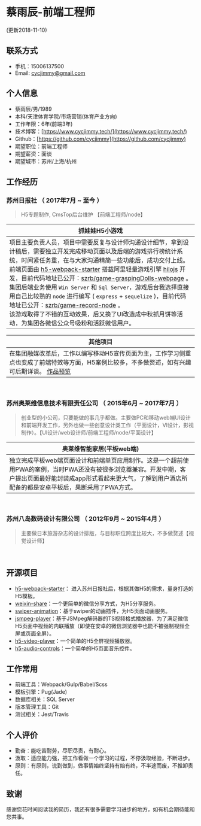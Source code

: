 # 蔡雨辰-前端工程师
(更新2018-11-10)

## 联系方式
- 手机：15006137500
- Email: cycjimmy@gmail.com

## 个人信息
- 蔡雨辰/男/1989
- 本科/天津体育学院/市场营销(体育产业方向)
- 工作年限：6年(前端3年)
- 技术博客：[https://www.cycjimmy.tech/](https://www.cycjimmy.tech/)
- Github：[https://github.com/cycjimmy](https://github.com/cycjimmy)
- 期望职位：前端工程师
- 期望薪资：面谈
- 期望城市：苏州/上海/杭州

## 工作经历
### 苏州日报社 （ 2017年7月 ~ 至今 ）
> H5专题制作, CmsTop后台维护 【前端工程师/node】

| 抓娃娃H5小游戏 |
| ------- |
| 项目主要负责人员，项目中需要反复与设计师沟通设计细节，拿到设计稿后，需要独立开发完成移动页面以及后端的游戏排行榜统计系统，时间紧任务重，在与大家沟通精简一些功能后，成功交付上线。<br>前端页面由 [h5-webpack-starter](https://github.com/cycjimmy/h5-webpack-starter) 搭载阿里轻量游戏引擎 [hilojs](https://github.com/hiloteam/Hilo) 开发，目前代码地址已公开：[szrb/game-graspingDolls-webpage](https://github.com/szrb/game-graspingDolls-webpage) 。<br> 集团后端业务使用 `Win Server` 和 `Sql Server`，游戏后台我选择直接用自己比较熟的 `node` 进行编写 ( `express` + `sequelize` )，目前代码地址已公开：[szrb/game-record-node](https://github.com/szrb/game-record-node) 。<br> 该游戏取得了不错的互动效果，后又换了UI改造成中秋抓月饼等活动，为集团各微信公众号吸粉和活跃微信用户。|

| 其他项目 |
| ------- |
| 在集团融媒改革后，工作以编写移动H5宣传页面为主，工作学习侧重点也变成了前端特效等方面，H5案例比较多，不多做赘述，如有兴趣可后期详谈。 [作品预览](../record/works/H5_Works_For_Szrb.md) |

<br>

### 苏州奥莱维信息技术有限责任公司 （ 2015年6月 ~ 2017年7月 ）
> 创业型的小公司，只要能做的事几乎都做。主要做PC和移动web端UI设计和前端开发工作，另外也做一些创意设计类工作（平面设计，VI设计，影视制作）。【UI设计/web设计师/前端工程师/node/平面设计】

| 奥莱维智能家居(平板web端) |
| ------- |
| 独立完成平板web端页面设计和前端单页应用制作。这是一个超前使用PWA的案例，当时PWA还没有被很多浏览器兼容。开发中期，客户提出页面最好能封装成app形式看起来更大气，了解到用户酒店所配备的都是安卓平板后，果断采用了PWA方式。|

<br>

### 苏州八岛数码设计有限公司 （ 2012年9月 ~ 2015年4月 ）
> 主要做日本旅游杂志的设计排版，与目标职位跨度比较大，不多做赘述【视觉设计师】

<br>

## 开源项目
- [h5-webpack-starter](https://github.com/cycjimmy/h5-webpack-starter)： 进入苏州日报社后，根据其做H5的需求，量身打造的H5模板。
- [weixin-share](https://github.com/cycdpo/weixin-share)：一个更简单的微信分享方式，为H5分享服务。
- [swiper-animation](https://github.com/cycdpo/swiper-animation)：基于swiper的动画插件，为H5页面动画服务。
- [jsmpeg-player](https://github.com/cycdpo/jsmpeg-player)：基于JSMpeg解码器的TS视频格式播放器，为了满足微信H5页面中视频的内联播放（即使在安卓的微信浏览器中也能不被强制视频全屏或页面全屏）。
- [h5-video-player](https://github.com/cycdpo/h5-video-player)：一个简单的H5全屏视频播放器。
- [h5-audio-controls](https://github.com/cycdpo/h5-audio-controls)：一个简单的H5页面音乐控件。

## 工作常用
- 前端工具：Webpack/Gulp/Babel/Scss
- 模板引擎：Pug(Jade)
- 数据库相关：SQL Server
- 版本管理工具：Git
- 测试相关：Jest/Travis

## 个人评价
- 勤奋：能吃苦耐劳，尽职尽责，有耐心。
- 汲取：适应能力强，把工作看做一个学习的过程，不停汲取经验，不断进步。
- 原则：有原则，说到做到，做事情始终坚持有始有终，不半途而废，不推卸责任。

## 致谢
感谢您花时间阅读我的简历，我还有很多需要学习进步的地方，如有机会期待能和您共事。
